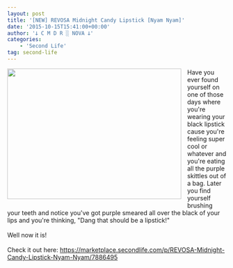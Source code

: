 ```yaml
---
layout: post
title: '[NEW] REVOSA Midnight Candy Lipstick [Nyam Nyam]'
date: '2015-10-15T15:41:00+00:00'
author: '𐕣 C M D R ░ NOVA 𐕣'
categories:
    - 'Second Life'
tag: second-life
---
```


<div style="clear: both; text-align: center;">
<a href="http://2.bp.blogspot.com/--3OD6q6QFLw/Vh_IzUUQYiI/AAAAAAAAAa0/344fZ_HrbMs/s1600/midnightlipsad.png" style="clear: left; float: left; margin-bottom: 1em; margin-right: 1em;"><img border="0" height="300" src="http://2.bp.blogspot.com/--3OD6q6QFLw/Vh_IzUUQYiI/AAAAAAAAAa0/344fZ_HrbMs/s400/midnightlipsad.png" width="400" /></a></div>
Have you ever found yourself on one of those days where you're wearing your black lipstick cause you're feeling super cool or whatever and you're eating all the purple skittles out of a bag. Later you find yourself brushing your teeth and notice you've got purple smeared all over the black of your lips and you're thinking, "Dang that should be a lipstick!"<br />
<br />
Well now it is!<br />
<br />
Check it out here: <a href="https://marketplace.secondlife.com/p/REVOSA-Midnight-Candy-Lipstick-Nyam-Nyam/7886495">https://marketplace.secondlife.com/p/REVOSA-Midnight-Candy-Lipstick-Nyam-Nyam/7886495</a>